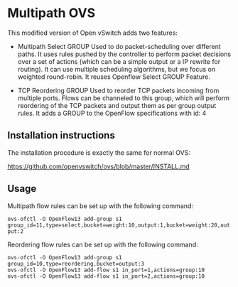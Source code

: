 # Multipath OVS

This modified version of Open vSwitch adds two features:

- Multipath Select GROUP
Used to do packet-scheduling over different paths. It uses rules pushed by the controller to perform packet decisions over a set of actions (which can be a simple output or a IP rewrite for routing). It can use multiple scheduling algorithms, but we focus on weighted round-robin. It reuses Openflow Select GROUP Feature. 

- TCP Reordering GROUP
Used to reorder TCP packets incoming from multiple ports. Flows can be channeled to this group, which will perform reordering of the TCP packets and output them as per group output rules.
It adds a GROUP to the OpenFlow specifications with id: 4

## Installation instructions

The installation procedure is exactly the same for normal OVS:

https://github.com/openvswitch/ovs/blob/master/INSTALL.md

## Usage

Multipath flow rules can be set up with the following command:

`ovs-ofctl -O OpenFlow13 add-group s1 group_id=11,type=select,bucket=weight:10,output:1,bucket=weight:20,output:2`

Reordering flow rules can be set up with the following command:

```
ovs-ofctl -O OpenFlow13 add-group s1 group_id=10,type=reordering,bucket=output:3
ovs-ofctl -O OpenFlow13 add-flow s1 in_port=1,actions=group:10
ovs-ofctl -O OpenFlow13 add-flow s1 in_port=2,actions=group:10
```
